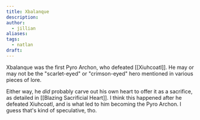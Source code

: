 ```yaml
---
title: Xbalanque
description: 
author:
  - jillian
aliases: 
tags:
  - natlan
draft:
---
```

Xbalanque was the first Pyro Archon, who defeated [[Xiuhcoatl]]. He may or may not be the "scarlet-eyed" or "crimson-eyed" hero mentioned in various pieces of lore. 

Either way, he *did* probably carve out his own heart to offer it as a sacrifice, as detailed in [[Blazing Sacrificial Heart]]. I think this happened after he defeated Xiuhcoatl, and is what led to him becoming the Pyro Archon. I guess that's kind of speculative, tho.
